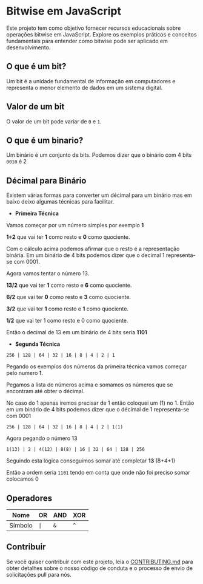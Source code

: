 # Bitwise em JavaScript

Este projeto tem como objetivo fornecer recursos educacionais sobre operações bitwise em JavaScript. Explore os exemplos práticos e conceitos fundamentais para entender como bitwise pode ser aplicado em desenvolvimento.

## O que é um bit?

Um bit é a unidade fundamental de informação em computadores e representa o menor elemento de dados em um sistema digital.

## Valor de um bit

O valor de um bit pode variar de `0` e `1`.

## O que é um binario?

Um binário é um conjunto de bits. Podemos dizer que o binário com 4 bits `0010` é 2 

## Décimal para Binário

Existem várias formas para converter um décimal para um binário mas em baixo deixo algumas técnicas para facilitar.

- **Primeira Técnica**

Vamos começar por um número simples por exemplo **1**

**1÷2** que vai ter **1** como resto e **0** como quociente.

Com o cálculo acima podemos afirmar que o resto é a representação binária. Em um binário de 4 bits podemos dizer que o decimal 1 representa-se com 0001.

Agora vamos tentar o número 13.

**13/2** que vai ter **1** como resto e **6** como quociente.

**6/2** que vai ter **0** como resto e **3** como quociente.

**3/2** que vai ter **1** como resto e **1** como quociente.

**1/2** que vai ter 1 como resto e 0 como quociente.

Então o decimal de 13 em um binário de 4 bits seria **1101**

- **Segunda Técnica**

`256 | 128 | 64 | 32 | 16 | 8 | 4 | 2 | 1`

Pegando os exemplos dos números da primeira técnica vamos começar pelo numero **1**.

Pegamos a lista de números acima e somamos os números que se encontram até obter o décimal.

No caso do 1 apenas iremos precisar de 1 então coloquei um (1) no 1. Então em um binário de 4 bits podemos dizer que o décimal de 1 representa-se com 0001

`256 | 128 | 64 | 32 | 16 | 8 | 4 | 2 | 1(1)`

Agora pegando o número 13

`1(13) | 2 | 4(12) | 8(8) | 16 | 32 | 64 | 128 | 256`


Seguindo esta lógica conseguimos somar até completar **13** (8+4+1)

Então a ordem seria  `1101` tendo em conta que onde não foi preciso somar colocamos 0


## Operadores

| Nome   | OR | AND  | XOR |
| ------ | --------- | --------- | --------- |
| Símbolo | `\|`      | `&`       | `^`       |

## Contribuir

Se você quiser contribuir com este projeto, leia o [CONTRIBUTING.md](CONTRIBUTING.md) para obter detalhes sobre o nosso código de conduta e o processo de envio de solicitações pull para nós.
